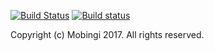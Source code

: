 [![Build Status](https://travis-ci.org/mobingilabs/mobingi-sdk-go.svg?branch=master)](https://travis-ci.org/mobingilabs/mobingi-sdk-go)
[![Build status](https://ci.appveyor.com/api/projects/status/7085b5hnw6ehbdh9/branch/master?svg=true)](https://ci.appveyor.com/project/flowerinthenight/mobingi-sdk-go/branch/master)

Copyright (c) Mobingi 2017. All rights reserved.

